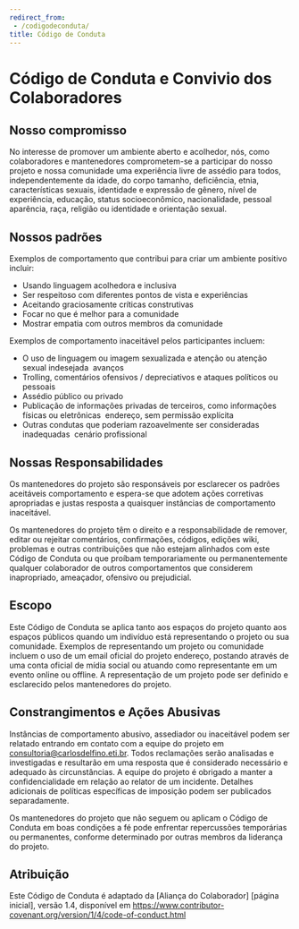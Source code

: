 ```yaml
---
redirect_from: 
 - /codigodeconduta/
title: Código de Conduta
---
```

Código de Conduta e Convivio dos Colaboradores
==============================================

## Nosso compromisso

No interesse de promover um ambiente aberto e acolhedor, nós, como
colaboradores e mantenedores comprometem-se a participar do nosso projeto e
nossa comunidade uma experiência livre de assédio para todos, independentemente da idade, do corpo
tamanho, deficiência, etnia, características sexuais, identidade e expressão de gênero,
nível de experiência, educação, status socioeconômico, nacionalidade, pessoal
aparência, raça, religião ou identidade e orientação sexual.

## Nossos padrões

Exemplos de comportamento que contribui para criar um ambiente positivo
incluir:

* Usando linguagem acolhedora e inclusiva
* Ser respeitoso com diferentes pontos de vista e experiências
* Aceitando graciosamente críticas construtivas
* Focar no que é melhor para a comunidade
* Mostrar empatia com outros membros da comunidade

Exemplos de comportamento inaceitável pelos participantes incluem:

* O uso de linguagem ou imagem sexualizada e atenção ou atenção sexual indesejada
 avanços
* Trolling, comentários ofensivos / depreciativos e ataques políticos ou pessoais
* Assédio público ou privado
* Publicação de informações privadas de terceiros, como informações físicas ou eletrônicas
 endereço, sem permissão explícita
* Outras condutas que poderiam razoavelmente ser consideradas inadequadas
 cenário profissional

## Nossas Responsabilidades

Os mantenedores do projeto são responsáveis ​​por esclarecer os padrões aceitáveis
comportamento e espera-se que adotem ações corretivas apropriadas e justas
resposta a quaisquer instâncias de comportamento inaceitável.

Os mantenedores do projeto têm o direito e a responsabilidade de remover, editar ou
rejeitar comentários, confirmações, códigos, edições wiki, problemas e outras contribuições
que não estejam alinhados com este Código de Conduta ou que proíbam temporariamente ou
permanentemente qualquer colaborador de outros comportamentos que considerem inapropriado,
ameaçador, ofensivo ou prejudicial.

## Escopo

Este Código de Conduta se aplica tanto aos espaços do projeto quanto aos espaços públicos
quando um indivíduo está representando o projeto ou sua comunidade. Exemplos de
representando um projeto ou comunidade incluem o uso de um email oficial do projeto
endereço, postando através de uma conta oficial de mídia social ou atuando como
representante em um evento online ou offline. A representação de um projeto pode ser
definido e esclarecido pelos mantenedores do projeto.

## Constrangimentos e Ações Abusivas

Instâncias de comportamento abusivo, assediador ou inaceitável podem ser
relatado entrando em contato com a equipe do projeto em consultoria@carlosdelfino.eti.br. Todos
reclamações serão analisadas e investigadas e resultarão em uma resposta que
é considerado necessário e adequado às circunstâncias. A equipe do projeto é
obrigado a manter a confidencialidade em relação ao relator de um incidente.
Detalhes adicionais de políticas específicas de imposição podem ser publicados separadamente.

Os mantenedores do projeto que não seguem ou aplicam o Código de Conduta em boas condições
a fé pode enfrentar repercussões temporárias ou permanentes, conforme determinado por outras
membros da liderança do projeto.

## Atribuição

Este Código de Conduta é adaptado da [Aliança do Colaborador] [página inicial], versão 1.4,
disponível em https://www.contributor-covenant.org/version/1/4/code-of-conduct.html
